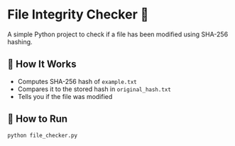 # File Integrity Checker 🔐

A simple Python project to check if a file has been modified using SHA-256 hashing.

## 📄 How It Works
- Computes SHA-256 hash of `example.txt`
- Compares it to the stored hash in `original_hash.txt`
- Tells you if the file was modified

## 🚀 How to Run

```bash
python file_checker.py
